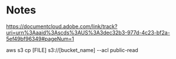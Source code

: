 # Notes

https://documentcloud.adobe.com/link/track?uri=urn%3Aaaid%3Ascds%3AUS%3A3dec32b3-977d-4c23-bf2a-5ef49bf96349#pageNum=1

aws s3 cp [FILE] s3://[bucket_name] --acl public-read



